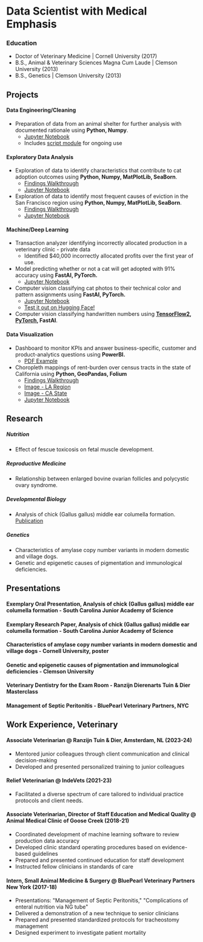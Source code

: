 # Data Scientist with Medical Emphasis

### Education
- Doctor of Veterinary Medicine | Cornell University (2017)
- B.S., Animal & Veterinary Sciences Magna Cum Laude | Clemson University (2013)
- B.S., Genetics | Clemson University (2013)

## Projects
#### Data Engineering/Cleaning
  - Preparation of data from an animal shelter for further analysis with documented rationale using **Python, Numpy**.
    + [Jupyter Notebook](https://github.com/KathrynMercer/Austin-Animal-Center-Data/blob/main/Data%20Cleaning.ipynb)
    + Includes [script module](https://github.com/KathrynMercer/Austin-Animal-Center-Data/blob/main/Data%20Cleaning%20Module.ipynb) for ongoing use

#### Exploratory Data Analysis
  - Exploration of data to identify characteristics that contribute to cat adoption outcomes using **Python, Numpy, MatPlotLib, SeaBorn**.
    + [Findings Walkthrough](https://github.com/KathrynMercer/Austin-Animal-Center-Data/blob/main/README.md)
    + [Jupyter Notebook](https://github.com/KathrynMercer/Austin-Animal-Center-Data/blob/main/Shelter%20Cat%20Outcome%20Influencers.ipynb)
  - Exploration of data to identify most frequent causes of eviction in the San Francisco region using **Python, Numpy, MatPlotLib, SeaBorn**.
    + [Findings Walkthrough](https://github.com/datakind/datakit-housing-fall-2024/discussions/42)
    + [Jupyter Notebook](https://github.com/datakind/datakit-housing-fall-2024/blob/main/challenge-2/CA/San%20Fran%20Eviction%20EDA.ipynb)
 
#### Machine/Deep Learning
  - Transaction analyzer identifying incorrectly allocated production in a veterinary clinic - private data
    + Identified $40,000 incorrectly allocated profits over the first year of use.
  - Model predicting whether or not a cat will get adopted with 91% accuracy using **FastAI, PyTorch.**
    + [Jupyter Notebook](https://github.com/KathrynMercer/Austin-Animal-Center-Data/blob/main/Shelter%20Cat%20Outcome%20ML.ipynb)
  - Computer vision classifying cat photos to their technical color and pattern assignments using **FastAI, PyTorch.**
    + [Jupyter Notebook](https://github.com/KathrynMercer/Cat-Coat-Classifier)
    + [Test it out on Hugging Face!](https://huggingface.co/spaces/KathrynMercer/CatPatternClassifier)
  - Computer vision classifying handwritten numbers using **[TensorFlow2](https://github.com/KathrynMercer/MNIST/blob/main/MNIST-TensorFlow2.ipynb), [PyTorch](https://github.com/KathrynMercer/MNIST/blob/main/MNIST-PyTorch.ipynb), FastAI**.

#### Data Visualization
  - Dashboard to monitor KPIs and answer business-specific, customer and product-analytics questions using **PowerBI.**
    + [PDF Example](https://github.com/KathrynMercer/kathrynmercer.github.io/blob/main/PowerBI%20Advernture%20Works%20Dashboard.pdf)
  - Choropleth mappings of rent-burden over census tracts in the state of California using **Python, GeoPandas, Folium**
    + [Findings Walkthrough](https://github.com/datakind/datakit-housing-fall-2024/discussions/23)
    + [Image - LA Region](https://github.com/datakind/datakit-housing-fall-2024/blob/main/challenge-2/CA/LA%20Cost%20Burdened%20Households.png)
    + [Image - CA State](https://github.com/datakind/datakit-housing-fall-2024/blob/main/challenge-2/CA/CA%20Cost%20Burdened%20Households.png)
    + [Jupyter Notebook](https://github.com/datakind/datakit-housing-fall-2024/blob/main/challenge-2/CA/GeoData%20CostBurden%20CA.ipynb)
    
## Research
##### Nutrition 
  + Effect of fescue toxicosis on fetal muscle development.

##### Reproductive Medicine 
  + Relationship between enlarged bovine ovarian follicles and polycystic ovary syndrome.

##### Developmental Biology  
  + Analysis of chick (Gallus gallus) middle ear columella formation. [Publication](https://bmcdevbiol.biomedcentral.com/articles/10.1186/1471-213X-10-16)

##### Genetics
  + Characteristics of amylase copy number variants in modern domestic and village dogs.
  + Genetic and epigenetic causes of pigmentation and immunological deficiencies.

## Presentations
#### Exemplary Oral Presentation, Analysis of chick (Gallus gallus) middle ear columella formation - South Carolina Junior Academy of Science
#### Exemplary Research Paper, Analysis of chick (Gallus gallus) middle ear columella formation - South Carolina Junior Academy of Science
#### Characteristics of amylase copy number variants in modern domestic and village dogs - Cornell University, poster
#### Genetic and epigenetic causes of pigmentation and immunological deficiencies - Clemson University
#### Veterinary Dentistry for the Exam Room - Ranzijn Dierenarts Tuin & Dier Masterclass
#### Management of Septic Peritonitis - BluePearl Veterinary Partners, NYC

## Work Experience, Veterinary
#### Associate Veterinarian @ Ranzijn Tuin & Dier, Amsterdam, NL (2023-24)
- Mentored junior colleagues through client communication and clinical decision-making
- Developed and presented personalized training to junior colleagues

#### Relief Veterinarian @ IndeVets (2021-23)
- Facilitated a diverse spectrum of care tailored to individual practice protocols and client needs.

#### Associate Veterinarian, Director of Staff Education and Medical Quality @ Animal Medical Clinic of Goose Creek (2018-21)
- Coordinated development of machine learning software to review production data accuracy
- Developed clinic standard operating procedures based on evidence-based guidelines
- Prepared and presented continued education for staff development
- Instructed fellow clinicians in standards of care

#### Intern, Small Animal Medicine & Surgery @ BluePearl Veterinary Partners New York (2017-18)
- Presentations: "Management of Septic Peritonitis," "Complications of enteral nutrition via NG tube"
- Delivered a demonstration of a new technique to senior clinicians
- Prepared and presented standardized protocols for tracheostomy management
- Designed experiment to investigate patient mortality
